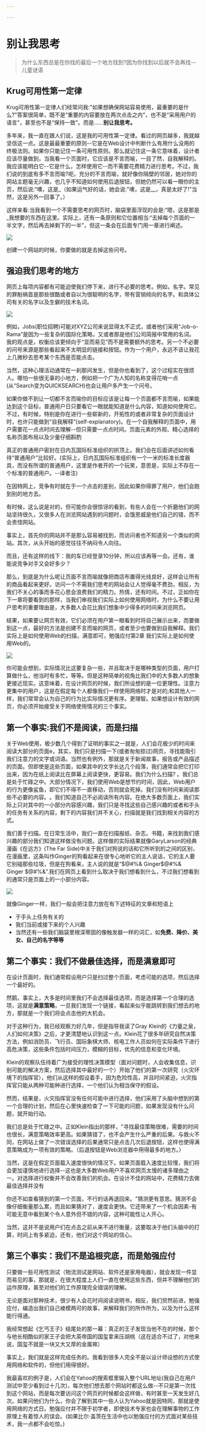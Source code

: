 ```yaml
---

---
```


# 别让我思考

> 为什么东西总是在你找的最后一个地方找到?因为你找到以后就不会再找--儿童谜语

## Krug可用性第一定律

Krug可用性第一定律人们经常问我:"如果想确保网站容易使用，最重要的是什么?"答案很简单，既不是“重要的内容要放在两次点击之内”​，也不是“采用用户的语言”​，甚至也不是“保持一致”​。而是……**别让我思考。**

多年来，我一直在跟人们说，这是我的可用性第一定律。看过的网页越多，我就越坚信这一点。这是最最重要的原则--它是在Web设计中判断什么有用什么没用的终极法则。如果你只能记住一条可用性原则。那么就记住这一条它意味着，设计者应该尽量做到，当我看一个页面时，它应该是不言而喻，一目了然，自我解释的。我应该能明白它--它是什么，怎样使用它--而不需要花费精力进行思考。不过，我们说的到底有多不言而喻?呃，充分的不言而喻，就好像你隔壁的邻居，她对你的网站主题毫无兴趣，也几乎不知道如何使用后退按钮，但她仍然可以看一眼你的主页，然后说:“噢，这是_（如果运气好的话，她会说:"噢，这是__，真是太好了!”当然，这是另外一回事了。）

这样来看:当我看到一个不需要思考的网页时，脑袋里面浮现的会是:“嗯，这是那是_我想要的东西在这里。实际上，还有一条原则和它位置相当:“去掉每个页面的一半文字，然后再去掉剩下的一半”​，但这一条会在后面专门用一章进行阐述。

![](https://raw.githubusercontent.com/binarycoder777/personal-pic/main/pic/20240828104834.png)

创建一个网站的时候，你要做的就是去掉这些问号。

## 强迫我们思考的地方

网页上每项内容都有可能迫使我们停下来，进行不必要的思考。例如，名字。常见的罪魁祸首是那些很酷或者自以为很聪明的名字，带有营销倾向的名字。和具体公司有关的名字以及生僻的技术名词。

![](https://raw.githubusercontent.com/binarycoder777/personal-pic/main/pic/20240828134913.png)

例如，Jobs(职位招聘)可能对XYZ公司来说显得太不正式，或者他们采用“Job-o-Rama”是因为一些复杂的国际化策略，又或者那是他们公司简报中常用的名词。我的观点是，权衡应该更倾向于“显而易见”而不是需要额外的思考。另一个不必要的问号来源是那些看起来不太明显的链接和按钮。作为一个用户，永远不该让我花上几微秒去思考某个东西是否能点击。

当然，这种心理活动通常在一刹那间发生，但是你也看到了，这个过程实在很烦人。哪怕一些很无辜的小地方，例如把一个广为人知的名称变得花哨一点(从“Search变为QUICKSEARCH)也会让用户多产生一个问号。

如果你做不到让一切都不言而喻你的目标应该是让每一个页面都不言而喻，如果能达到这个目标，普通用户日只要看它一眼就能知道是什么内容，知道如何使用它。不过，有时候，特别是你在进行一些崭新的，开拓性的或者非常复杂的页面设计时，也许只能做到“自我解释”(self-explanatory)。在一个自我解释的页面中，用户需要花一点点时间去理解--但只需要一点点时间。页面元素的外观、精心选择的名称页面布局以及少量仔细斟酌

真正的普通用户密封在日内瓦国际标准组织的拱顶上。我们会在后面讲述如何看待“普通用户”比较好。(实际上，日内瓦国际标准组织有一个一米的标准长度器具，而没有所谓的普通用户，这里是作者开的一个玩笑，意思是，实际上不存在一个标准的普通用户。--译者注)

在因特网上，竞争有时就在于一个点击的差别，因此如果你得罪了用户，他们会跑到别的地方去。

有时候，这么说是对的，但可能你会很惊讶的看到，有些人会在一个折磨他们的网站坚持很久，又很多人在浏览网站遇到的问题时，会饿恩威是他们自己的错，而不会责怪网站。

事实上，首先你的网站并不是那么容易被找到，而访问者也不知道另一个类似的网站。其次，从头开始的感觉往往不纳闷令人向往。

而且，还有这样的线下：我的车已经登录10分钟，所以应该再等一会。还有，谁能说竞争对手又会好多少？

那么，到底是为什么呢让页面不言而喻就像把商店布置得光线良好，这样会让所有的商品看起来更好。访问一个不需我们思考的网站会让人觉得毫不费劲，相反，为我们不关心的事而多花心思会浪费我们的精力。热情，还有时间。不过，正如你在下一章将要看到的那样，当我们审视我们实际上如何使用网络时，为什么不要让用户思考的重要理由是，大多数人会花比我们想象中少得多的时间来浏览网页。

结果，如果要让网页有效，它们必须在用户第一眼看到时将自己展示出来，而要做到这一点，最好的方法是创建不言而喻的网页，或者至少也要做到自我解释。我们实际上是如何使用Web的扫描，满意即可，勉强应付第2章 我们实际上是如何使用Web的。

![](https://raw.githubusercontent.com/binarycoder777/personal-pic/main/pic/20240828135629.png)


你可能会想到，实际情况比这要复杂一些，并且取决于是哪种类型的页面，用户打算做什么，他当时有多忙，等等。但是这种简单的视角比我们中的大多数人的想象更接近现实。这意味着，在设计网页的时候，我们所设想的是一位更理性。注意力更集中的用户，这是在假定每个人都像我们一样使用网络时才是对的;和其他人一样，我们常常会认为自己的行为比实际情况更有序。更理智。如果想设计有效的网页，你必须开始接受关于网络使用情况的三个事实。

## 第一个事实:我们不是阅读，而是扫描

关于Web使用，极少数几个得到了证明的事实之一就是，人们会花极少的时间来阅读大部分的页面e，其实，我们只是扫描一下(或者匆匆掠过)网页，寻找能吸引我们注意力的文字或词语。当然也有例外，那就是关于新闻故事，报告或产品描述的页面。但即使是这些页面，如果其中的文字长达几个段落，我们通常会把它打印出来，因为在纸上阅读比在屏幕上阅读更快，更容易。我们为什么扫描? 。我们总是处于忙碌之中。大部分情况下，我们使用Web是想节约时间，因此，Web用户的行为更像鲨鱼，即它们不得不一直移动，否则就会死掉。我们没有时间来阅读那些不必要的内容。​。我们知道自己不必阅读所有内容。在绝大多数页面上，我们实际上只对其中的一小部分内容感兴趣，我们只是寻找这些自己感兴趣的或者和手头的任务有关系的内容，剩下的内容我们并不关心，扫描就是我们找到相关内容的方式。

我们善于扫描。在日常生活中，我们一直在扫描报纸、杂志。书籍，来找到我们感兴趣的部分我们知道这样做没有问题。这样做的实际结果就像GaryLarson的经典漫画《在远方》(The Far Side)中关于我们对狗说的话和它所听到的之间的区别，在漫画里，这条叫作Ginger的狗看起来在很专心地听它的主人说话，它的主人要它别碰那些垃圾，但是在狗看来，主人说的就是“$@#%& Ginger$@#%& Ginger $@#%&”.我们在网页上看到什么取决于我们想看到什么，不过我们想看到的通常只是页面上的一小部分内容。

![](https://raw.githubusercontent.com/binarycoder777/personal-pic/main/pic/20240828140008.png)

就像Ginger一样，我们一般会把注意力放在有下述特征的文章和短语上
- 于手头上任务有关的
- 我们当前或接下来的个人兴趣
- 当然还有一些我们脑袋里根深蒂固的像触发器一样的词汇，如**免费、降价、美女、自己的名字等等**

## 第二个事实：我们不做最佳选择，而是满意即可

在设计页面时，我们通常假设用户只是扫过整个页面，考虑可能的选项，然后选择一个最好的。

然鹅，事实上，大多是时间里我们不会选择最佳选项，而是选择第一个合理的选项，这就是**满意策略**，一旦我们发现一个链接，看起来似乎能跳转到我们想去的地方，那就是一个我们将会点击他的大机会。

对于这种行为，我已经观察力好几年，但是指导我读了Gray Klein的《力量之泉，人们如何决策》之后，才更清楚地认识到这一点。Klein花了很多年研究自然决策方法，例如消防员、飞行员、国际象棋大师、核电工作人员如何在实际条件下进行高危决策，这些条件包括时间压力，模糊的目标，优先的信息和变化环境。

Klein的观察队伍待着广为接受的理性决策模型（面对问题时，人会收集信息，识别可能的解决方案，然后选择其中最好的一个）开始了他们的第一次研究（火灾环境下的指挥官），他们从这样的假设着手，因为危险性高，并且时间紧迫，火灾指挥官只能从两种可能种进行选择，一个他们认为相当保守的假设。

然而，结果是，火灾指挥官没有任何可能中进行选择，他们采用了头脑中想到的第一个合理的计划，然后在心里快速检查了一下可能的问题，如果发现没有什么问题，就开始行动。

我们总是处于忙碌之中。正如Klein指出的那样，"寻找最佳策略很难，需要的时间也很长，满意策略效率更高。如果猜错了，也不会产生什么严重的后果。与救火不同，在网站上做了一次错误选择的后果通常只是点击几次后退按钮，这样也使得满意策略成为一项有效的策略。（后退按钮是Web浏览器中用得最多的地方。）

当然，这是在假定页面载入速度很快的情况下。如果页面载入速度比较慢，我们将会更加谨慎地进行选择--这也是大多数Web用户不喜欢网页太慢的诸多理由之一。对选择进行权衡并不会改善我们的机会。在设计不佳的网站中，花费精力去做最佳选择并没有

你还不如查看猜到的第一个页面，不行的话再退回来。"猜测更有意思。猜测不会像仔细衡量那么累，而且如果猜对了，速度会更快。它还带来了一个机会因素-有可能无意中看到某个令人意外但不错的内容，这种可能性让人开心。

当然，这并不是说用户们在点击之前从来不进行衡量，这要取决于他们头脑中的打算，时间上有多紧迫，还有，他们对这个网站的信心。


## 第三个事实：我们不是追根究底，而是勉强应付

只要做一些可用性测试（物流测试是网站、软件还是家用电器），就会发现一件显而易见的事，那就是，在很大程度上人们一直在使用这些东西，但并不理解他们的运作原理，甚至对他们的工作原理完全错误的理解。

无论是面对那种技术，很少有人会花时间阅读说明书，相反，我们贸然前进，勉强应付，编造出我们自己棱模两可的故事，来解释我们的所作所为，以及为什么这样能行得通。

我经常想起《乞丐王子》结尾处的那一幕：真正的王子发现当他不在的时候，那个与他长相酷似的家王子会把大英帝国的国玺拿来压胡桃（这在适合不过了，对他来说，国玺不就是一块又大又厚的金属嘛）

事实上，我们就是这样完成任务的。我看到很多人完全不是以设计师设想的方式使用网络和软件的，但他们用得很好。

我最喜欢的例子是，人们会在Yahoo的搜索框里输入整个URL地址(我自己在用户测试中至少看到过十几次)，每次他们想去那个网站时都这么做--不只是第一次找到这个网站，而是每次要访问这个网页的时候都会这样做，有时甚至一天发生好几次。如果问他们为什么，你会了解到其中一些人认为Yahoo就是因特网，那就是使用网络的方式日。勉强应付并不限于初学者，即使技术专家也会在理解事物的工作原理上有着惊人的误会。(如果比尔·盖茨在生活中也以勉强应付的方式面对某些技术，我一点都不会吃惊。)

